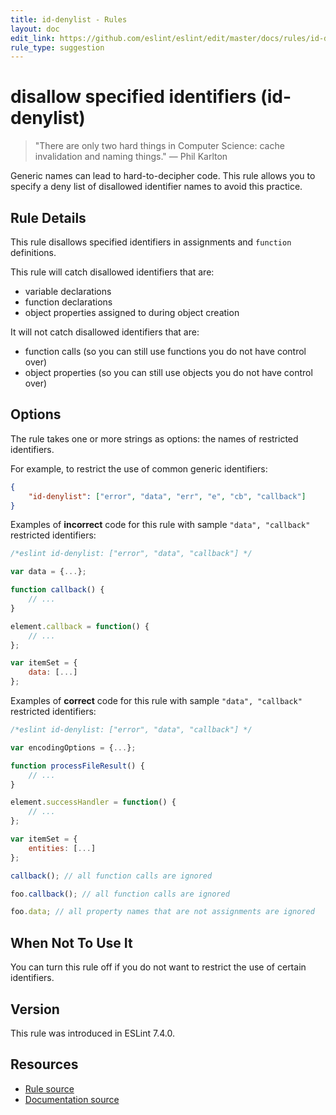 ```yaml
---
title: id-denylist - Rules
layout: doc
edit_link: https://github.com/eslint/eslint/edit/master/docs/rules/id-denylist.md
rule_type: suggestion
---
```

<!-- Note: No pull requests accepted for this file. See README.md in the root directory for details. -->

# disallow specified identifiers (id-denylist)

> "There are only two hard things in Computer Science: cache invalidation and naming things." — Phil Karlton

Generic names can lead to hard-to-decipher code. This rule allows you to specify a deny list of disallowed identifier names to avoid this practice.

## Rule Details

This rule disallows specified identifiers in assignments and `function` definitions.

This rule will catch disallowed identifiers that are:

- variable declarations
- function declarations
- object properties assigned to during object creation

It will not catch disallowed identifiers that are:

- function calls (so you can still use functions you do not have control over)
- object properties (so you can still use objects you do not have control over)

## Options

The rule takes one or more strings as options: the names of restricted identifiers.

For example, to restrict the use of common generic identifiers:

```json
{
    "id-denylist": ["error", "data", "err", "e", "cb", "callback"]
}
```

Examples of **incorrect** code for this rule with sample `"data", "callback"` restricted identifiers:

```js
/*eslint id-denylist: ["error", "data", "callback"] */

var data = {...};

function callback() {
    // ...
}

element.callback = function() {
    // ...
};

var itemSet = {
    data: [...]
};
```

Examples of **correct** code for this rule with sample `"data", "callback"` restricted identifiers:

```js
/*eslint id-denylist: ["error", "data", "callback"] */

var encodingOptions = {...};

function processFileResult() {
    // ...
}

element.successHandler = function() {
    // ...
};

var itemSet = {
    entities: [...]
};

callback(); // all function calls are ignored

foo.callback(); // all function calls are ignored

foo.data; // all property names that are not assignments are ignored
```

## When Not To Use It

You can turn this rule off if you do not want to restrict the use of certain identifiers.

## Version

This rule was introduced in ESLint 7.4.0.

## Resources

* [Rule source](https://github.com/eslint/eslint/tree/master/lib/rules/id-denylist.js)
* [Documentation source](https://github.com/eslint/eslint/tree/master/docs/rules/id-denylist.md)
